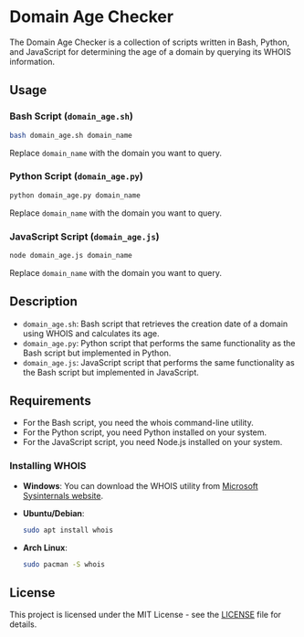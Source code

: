 # Domain Age Checker

The Domain Age Checker is a collection of scripts written in Bash, Python, and JavaScript for determining the age of a domain by querying its WHOIS information.

## Usage

### Bash Script (`domain_age.sh`)

```bash
bash domain_age.sh domain_name
```

Replace `domain_name` with the domain you want to query.

### Python Script (`domain_age.py`)

```bash
python domain_age.py domain_name
```

Replace `domain_name` with the domain you want to query.

### JavaScript Script (`domain_age.js`)

```bash
node domain_age.js domain_name
```

Replace `domain_name` with the domain you want to query.

## Description

- `domain_age.sh`: Bash script that retrieves the creation date of a domain using WHOIS and calculates its age.
- `domain_age.py`: Python script that performs the same functionality as the Bash script but implemented in Python.
- `domain_age.js`: JavaScript script that performs the same functionality as the Bash script but implemented in JavaScript.

## Requirements

- For the Bash script, you need the whois command-line utility.
- For the Python script, you need Python installed on your system.
- For the JavaScript script, you need Node.js installed on your system.

### Installing WHOIS

- **Windows**: You can download the WHOIS utility from [Microsoft Sysinternals website](https://learn.microsoft.com/en-us/sysinternals/downloads/whois).
  
- **Ubuntu/Debian**:
  ```bash
  sudo apt install whois
  ```

- **Arch Linux**:
  ```bash
  sudo pacman -S whois
  ```

## License

This project is licensed under the MIT License - see the [LICENSE](LICENSE) file for details.


